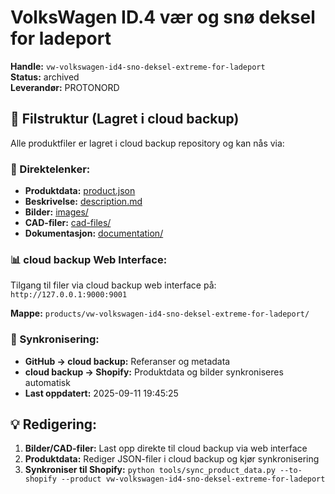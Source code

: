 # VolksWagen ID.4 vær og snø deksel for ladeport

**Handle:** `vw-volkswagen-id4-sno-deksel-extreme-for-ladeport`  
**Status:** archived  
**Leverandør:** PROTONORD

## 📁 Filstruktur (Lagret i cloud backup)

Alle produktfiler er lagret i cloud backup repository og kan nås via:

### 🔗 Direktelenker:
- **Produktdata:** [product.json](http://127.0.0.1:9000/products/vw-volkswagen-id4-sno-deksel-extreme-for-ladeport/product.json)
- **Beskrivelse:** [description.md](http://127.0.0.1:9000/products/vw-volkswagen-id4-sno-deksel-extreme-for-ladeport/description.md)
- **Bilder:** [images/](http://127.0.0.1:9000/products/vw-volkswagen-id4-sno-deksel-extreme-for-ladeport/images/)
- **CAD-filer:** [cad-files/](http://127.0.0.1:9000/products/vw-volkswagen-id4-sno-deksel-extreme-for-ladeport/cad-files/)
- **Dokumentasjon:** [documentation/](http://127.0.0.1:9000/products/vw-volkswagen-id4-sno-deksel-extreme-for-ladeport/documentation/)

### 📊 cloud backup Web Interface:
Tilgang til filer via cloud backup web interface på:
`http://127.0.0.1:9000:9001`

**Mappe:** `products/vw-volkswagen-id4-sno-deksel-extreme-for-ladeport/`

### 🔄 Synkronisering:
- **GitHub → cloud backup:** Referanser og metadata
- **cloud backup → Shopify:** Produktdata og bilder synkroniseres automatisk
- **Last oppdatert:** 2025-09-11 19:45:25

## 💡 Redigering:
1. **Bilder/CAD-filer:** Last opp direkte til cloud backup via web interface
2. **Produktdata:** Rediger JSON-filer i cloud backup og kjør synkronisering
3. **Synkroniser til Shopify:** `python tools/sync_product_data.py --to-shopify --product vw-volkswagen-id4-sno-deksel-extreme-for-ladeport`
